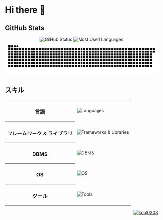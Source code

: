 <h1>Hi there 👋</h1>

<h2>GitHub Stats</h2>
<div align="center">
    <img height="175px" src="https://github-readme-stats-inky-rho-13.vercel.app/api?username=koot0303&bg_color=00000000&title_color=f00&text_color=909090&icon_color=f00&show_icons=true&count_private=true" alt="GitHub Status">
    <img height="175px" src="https://github-readme-stats-inky-rho-13.vercel.app/api/top-langs/?username=koot0303&layout=compact&bg_color=00000000&title_color=f00&text_color=909090&icon_color=f00&count_private=true" alt="Most Used Languages">
    <img src="/img/github-snake.svg" alt="github snake animation">
</div>

<h2>スキル</h2>
<div align="center">
    <table>
        <tr>
            <th><h3>言語</h3></th>
            <td><img src="https://skillicons.dev/icons?i=python,java,javascript,html,css&perline=5" alt="Languages"></td>
        </tr>
        <tr>
            <th><h3>フレームワーク & ライブラリ</h3></th>
            <td><img src="https://skillicons.dev/icons?i=django,flask,vuejs,nodejs&perline=5" alt="Frameworks & Libraries"></td>
        </tr>
        <tr>
            <th><h3>DBMS</h3></th>
            <td><img src="https://skillicons.dev/icons?i=mysql,sqlite&perline=5" alt="DBMS"></td>
        </tr>
        <tr>
            <th><h3>OS</h3></th>
            <td><img src="https://skillicons.dev/icons?i=windows,linux,raspberrypi&perline=5" alt="OS"></td>
        </tr>
        <tr>
            <th><h3>ツール</h3></th>
            <td><img src="https://skillicons.dev/icons?i=git,github,vscode&perline=5" alt="Tools"></td>
        </tr>
    </table>
</div>

<div align="right">
    <a href="https://github.com/koot0303/">
        <img src="https://komarev.com/ghpvc/?username=koot0303" alt="koot0303">
    </a>
</div>
